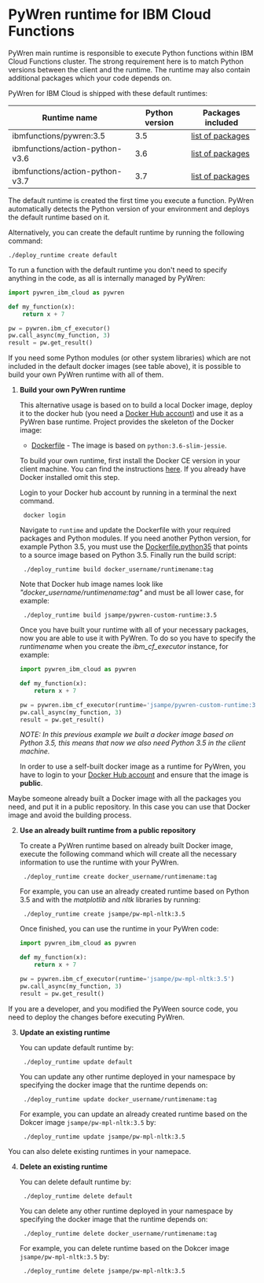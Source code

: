 # PyWren runtime for IBM Cloud Functions

PyWren main runtime is responsible to execute Python functions within IBM Cloud Functions cluster. The strong requirement here is to match Python versions between the client and the runtime. The runtime may also contain additional packages which your code depends on.

PyWren for IBM Cloud is shipped with these default runtimes:

| Runtime name | Python version | Packages included |
| ----| ----| ---- |
| ibmfunctions/pywren:3.5 | 3.5 | [list of packages](https://github.com/ibm-functions/runtime-python/blob/master/python3.6/CHANGELOG.md) |
| ibmfunctions/action-python-v3.6 | 3.6 | [list of packages](https://github.com/ibm-functions/runtime-python/blob/master/python3.6/CHANGELOG.md) |
| ibmfunctions/action-python-v3.7 | 3.7 | [list of packages](https://github.com/ibm-functions/runtime-python/blob/master/python3.7/CHANGELOG.md) |

The default runtime is created the first time you execute a function. PyWren automatically detects the Python version of your environment and deploys the default runtime based on it.

Alternatively, you can create the default runtime by running the following command:
    
    ./deploy_runtime create default

To run a function with the default runtime you don't need to specify anything in the code, as all is internally managed by PyWren:
```python
import pywren_ibm_cloud as pywren

def my_function(x):
    return x + 7

pw = pywren.ibm_cf_executor()
pw.call_async(my_function, 3)
result = pw.get_result()
```

If you need some Python modules (or other system libraries) which are not included in the default docker images (see table above), it is possible to build your own PyWren runtime with all of them.

1. **Build your own PyWren runtime**

    This alternative usage is based on to build a local Docker image, deploy it to the docker hub (you need a [Docker Hub account](https://hub.docker.com)) and use it as a PyWren base runtime.
    Project provides the skeleton of the Docker image:
    
    * [Dockerfile](Dockerfile) - The image is based on `python:3.6-slim-jessie`. 
    
    To build your own runtime, first install the Docker CE version in your client machine. You can find the instructions [here](https://docs.docker.com/install/). If you already have Docker installed omit this step.
    
    Login to your Docker hub account by running in a terminal the next command.
    
    	docker login
    
    Navigate to `runtime` and update the Dockerfile with your required packages and Python modules.
    If you need another Python version, for example Python 3.5, you must use the [Dockerfile.python35](Dockerfile.python35) that
    points to a source image based on Python 3.5. Finally run the build script:
    
        ./deploy_runtime build docker_username/runtimename:tag
    
    Note that Docker hub image names look like *"docker_username/runtimename:tag"* and must be all lower case, for example:
    
    	./deploy_runtime build jsampe/pywren-custom-runtime:3.5
    
    Once you have built your runtime with all of your necessary packages, now you are able to use it with PyWren.
    To do so you have to specify the *runtimename* when you create the *ibm_cf_executor* instance, for example:
    ```python
    import pywren_ibm_cloud as pywren
    
    def my_function(x):
        return x + 7
    
    pw = pywren.ibm_cf_executor(runtime='jsampe/pywren-custom-runtime:3.5')
    pw.call_async(my_function, 3)
    result = pw.get_result()
    ```
    
    *NOTE: In this previous example we built a docker image based on Python 3.5, this means that now we also need Python 3.5 in the client machine.*
    
    In order to use a self-built docker image as a runtime for PyWren, you have to login to your [Docker Hub account](https://hub.docker.com) and ensure that the image is **public**.


Maybe someone already built a Docker image with all the packages you need, and put it in a public repository.
In this case you can use that Docker image and avoid the building process.

2. **Use an already built runtime from a public repository**

    To create a PyWren runtime based on already built Docker image,  
    execute the following command which will create all the necessary information to use the runtime with your PyWren.
    
        ./deploy_runtime create docker_username/runtimename:tag
      
    For example, you can use an already created runtime based on Python 3.5 and with the *matplotlib* and *nltk* libraries by running:
    
        ./deploy_runtime create jsampe/pw-mpl-nltk:3.5
        
    Once finished, you can use the runtime in your PyWren code:
    ```python
    import pywren_ibm_cloud as pywren
    
    def my_function(x):
        return x + 7
    
    pw = pywren.ibm_cf_executor(runtime='jsampe/pw-mpl-nltk:3.5')
    pw.call_async(my_function, 3)
    result = pw.get_result()
    ```

If you are a developer, and you modified the PyWeen source code, you need to deploy the changes before executing PyWren.

3. **Update an existing runtime**

    You can update default runtime by:
    	
    	./deploy_runtime update default
    
    You can update any other runtime deployed in your namespace by specifying the docker image that the runtime depends on:
    
        ./deploy_runtime update docker_username/runtimename:tag
      
    For example, you can update an already created runtime based on the Dokcer image `jsampe/pw-mpl-nltk:3.5` by:
    
        ./deploy_runtime update jsampe/pw-mpl-nltk:3.5



You can also delete existing runtimes in your namepace.

4. **Delete an existing runtime**

    You can delete default runtime by:
    	
    	./deploy_runtime delete default
    
    You can delete any other runtime deployed in your namespace by specifying the docker image that the runtime depends on:
    
        ./deploy_runtime delete docker_username/runtimename:tag
      
    For example, you can delete runtime based on the Dokcer image `jsampe/pw-mpl-nltk:3.5` by:
    
        ./deploy_runtime delete jsampe/pw-mpl-nltk:3.5
        